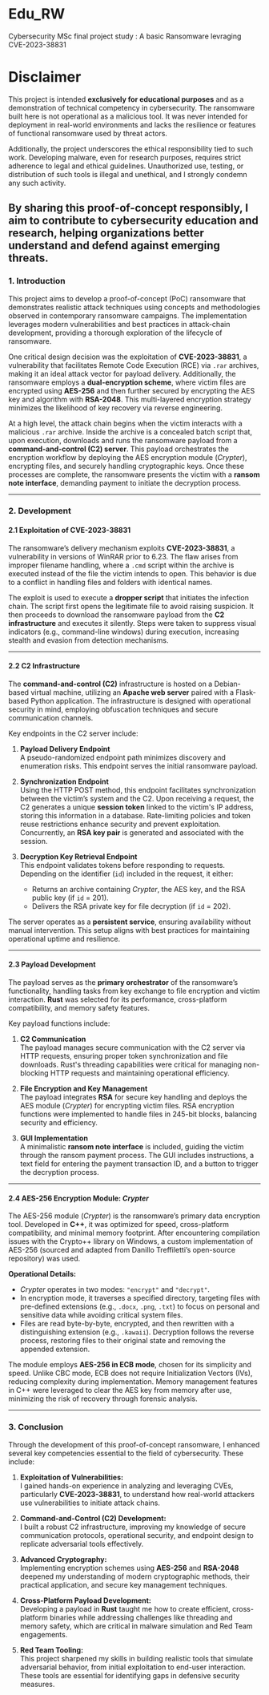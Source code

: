 # Edu_RW
Cybersecurity MSc final project study : 
A basic Ransomware levraging CVE-2023-38831


# **Disclaimer**

This project is intended **exclusively for educational purposes** and as a demonstration of technical competency in cybersecurity. The ransomware built here is not operational as a malicious tool. It was never intended for deployment in real-world environments and lacks the resilience or features of functional ransomware used by threat actors.  

Additionally, the project underscores the ethical responsibility tied to such work. Developing malware, even for research purposes, requires strict adherence to legal and ethical guidelines. Unauthorized use, testing, or distribution of such tools is illegal and unethical, and I strongly condemn any such activity.  

By sharing this proof-of-concept responsibly, I aim to contribute to cybersecurity education and research, helping organizations better understand and defend against emerging threats.
---
### **1. Introduction**

This project aims to develop a proof-of-concept (PoC) ransomware that demonstrates realistic attack techniques using concepts and methodologies observed in contemporary ransomware campaigns. The implementation leverages modern vulnerabilities and best practices in attack-chain development, providing a thorough exploration of the lifecycle of ransomware.

One critical design decision was the exploitation of **CVE-2023-38831**, a vulnerability that facilitates Remote Code Execution (RCE) via `.rar` archives, making it an ideal attack vector for payload delivery. Additionally, the ransomware employs a **dual-encryption scheme**, where victim files are encrypted using **AES-256** and then further secured by encrypting the AES key and algorithm with **RSA-2048**. This multi-layered encryption strategy minimizes the likelihood of key recovery via reverse engineering.

At a high level, the attack chain begins when the victim interacts with a malicious `.rar` archive. Inside the archive is a concealed batch script that, upon execution, downloads and runs the ransomware payload from a **command-and-control (C2) server**. This payload orchestrates the encryption workflow by deploying the AES encryption module (*Crypter*), encrypting files, and securely handling cryptographic keys. Once these processes are complete, the ransomware presents the victim with a **ransom note interface**, demanding payment to initiate the decryption process.

---

### **2. Development**

#### **2.1 Exploitation of CVE-2023-38831**

The ransomware’s delivery mechanism exploits **CVE-2023-38831**, a vulnerability in versions of WinRAR prior to 6.23. The flaw arises from improper filename handling, where a `.cmd` script within the archive is executed instead of the file the victim intends to open. This behavior is due to a conflict in handling files and folders with identical names.

The exploit is used to execute a **dropper script** that initiates the infection chain. The script first opens the legitimate file to avoid raising suspicion. It then proceeds to download the ransomware payload from the **C2 infrastructure** and executes it silently. Steps were taken to suppress visual indicators (e.g., command-line windows) during execution, increasing stealth and evasion from detection mechanisms.

---

#### **2.2 C2 Infrastructure**

The **command-and-control (C2)** infrastructure is hosted on a Debian-based virtual machine, utilizing an **Apache web server** paired with a Flask-based Python application. The infrastructure is designed with operational security in mind, employing obfuscation techniques and secure communication channels.

Key endpoints in the C2 server include:

1. **Payload Delivery Endpoint**  
   A pseudo-randomized endpoint path minimizes discovery and enumeration risks. This endpoint serves the initial ransomware payload.

2. **Synchronization Endpoint**  
   Using the HTTP POST method, this endpoint facilitates synchronization between the victim’s system and the C2. Upon receiving a request, the C2 generates a unique **session token** linked to the victim's IP address, storing this information in a database. Rate-limiting policies and token reuse restrictions enhance security and prevent exploitation. Concurrently, an **RSA key pair** is generated and associated with the session.

3. **Decryption Key Retrieval Endpoint**  
   This endpoint validates tokens before responding to requests. Depending on the identifier (`id`) included in the request, it either:
   - Returns an archive containing *Crypter*, the AES key, and the RSA public key (if `id` = 201).
   - Delivers the RSA private key for file decryption (if `id` = 202).  

The server operates as a **persistent service**, ensuring availability without manual intervention. This setup aligns with best practices for maintaining operational uptime and resilience.

---

#### **2.3 Payload Development**

The payload serves as the **primary orchestrator** of the ransomware’s functionality, handling tasks from key exchange to file encryption and victim interaction. **Rust** was selected for its performance, cross-platform compatibility, and memory safety features.

Key payload functions include:

1. **C2 Communication**  
   The payload manages secure communication with the C2 server via HTTP requests, ensuring proper token synchronization and file downloads. Rust's threading capabilities were critical for managing non-blocking HTTP requests and maintaining operational efficiency.

2. **File Encryption and Key Management**  
   The payload integrates **RSA** for secure key handling and deploys the AES module (*Crypter*) for encrypting victim files. RSA encryption functions were implemented to handle files in 245-bit blocks, balancing security and efficiency.

3. **GUI Implementation**  
   A minimalistic **ransom note interface** is included, guiding the victim through the ransom payment process. The GUI includes instructions, a text field for entering the payment transaction ID, and a button to trigger the decryption process.

---

#### **2.4 AES-256 Encryption Module: *Crypter***

The AES-256 module (*Crypter*) is the ransomware’s primary data encryption tool. Developed in **C++**, it was optimized for speed, cross-platform compatibility, and minimal memory footprint. After encountering compilation issues with the Crypto++ library on Windows, a custom implementation of AES-256 (sourced and adapted from Danillo Treffiletti’s open-source repository) was used.

**Operational Details:**
- *Crypter* operates in two modes: `"encrypt"` and `"decrypt"`.
- In encryption mode, it traverses a specified directory, targeting files with pre-defined extensions (e.g., `.docx`, `.png`, `.txt`) to focus on personal and sensitive data while avoiding critical system files.
- Files are read byte-by-byte, encrypted, and then rewritten with a distinguishing extension (e.g., `.kawaii`). Decryption follows the reverse process, restoring files to their original state and removing the appended extension.

The module employs **AES-256 in ECB mode**, chosen for its simplicity and speed. Unlike CBC mode, ECB does not require Initialization Vectors (IVs), reducing complexity during implementation. Memory management features in C++ were leveraged to clear the AES key from memory after use, minimizing the risk of recovery through forensic analysis.

---

### **3. Conclusion**

Through the development of this proof-of-concept ransomware, I enhanced several key competencies essential to the field of cybersecurity. These include:  

1. **Exploitation of Vulnerabilities:**  
   I gained hands-on experience in analyzing and leveraging CVEs, particularly **CVE-2023-38831**, to understand how real-world attackers use vulnerabilities to initiate attack chains.  

2. **Command-and-Control (C2) Development:**  
   I built a robust C2 infrastructure, improving my knowledge of secure communication protocols, operational security, and endpoint design to replicate adversarial tools effectively.  

3. **Advanced Cryptography:**  
   Implementing encryption schemes using **AES-256** and **RSA-2048** deepened my understanding of modern cryptographic methods, their practical application, and secure key management techniques.  

4. **Cross-Platform Payload Development:**  
   Developing a payload in **Rust** taught me how to create efficient, cross-platform binaries while addressing challenges like threading and memory safety, which are critical in malware simulation and Red Team engagements.  

5. **Red Team Tooling:**  
   This project sharpened my skills in building realistic tools that simulate adversarial behavior, from initial exploitation to end-user interaction. These tools are essential for identifying gaps in defensive security measures.

